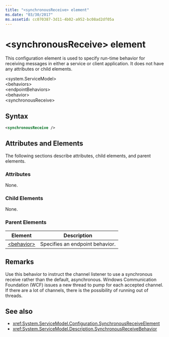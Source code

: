 ```yaml
---
title: "<synchronousReceive> element"
ms.date: "03/30/2017"
ms.assetid: cc070387-3d11-4b02-a952-bc08ad2df05a
---
```

# \<synchronousReceive> element
This configuration element is used to specify run-time behavior for receiving messages in either a service or client application. It does not have any attributes or child elements.  
  
 \<system.ServiceModel>  
\<behaviors>  
\<endpointBehaviors>  
\<behavior>  
\<synchronousReceive>  
  
## Syntax  
  
```xml  
<synchronousReceive />
```  
  
## Attributes and Elements  
 The following sections describe attributes, child elements, and parent elements.  
  
### Attributes  
 None.  
  
### Child Elements  
 None.  
  
### Parent Elements  
  
|Element|Description|  
|-------------|-----------------|  
|[\<behavior>](../../../../../docs/framework/configure-apps/file-schema/wcf/behavior-of-endpointbehaviors.md)|Specifies an endpoint behavior.|  
  
## Remarks  
 Use this behavior to instruct the channel listener to use a synchronous receive rather than the default, asynchronous. Windows Communication Foundation (WCF) issues a new thread to pump for each accepted channel. If there are a lot of channels, there is the possibility of running out of threads.  
  
## See also

- <xref:System.ServiceModel.Configuration.SynchronousReceiveElement>
- <xref:System.ServiceModel.Description.SynchronousReceiveBehavior>
